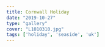 ```yaml
---
title: Cornwall Holiday
date: "2019-10-27"
type: "gallery"
cover: "L1010310.jpg"
tags: ['holiday', 'seaside', 'uk']
---
```

